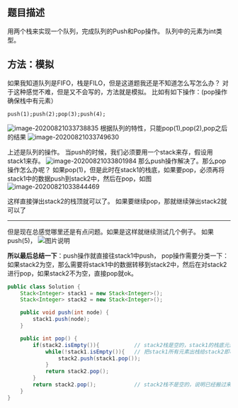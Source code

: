 ## 题目描述

用两个栈来实现一个队列，完成队列的Push和Pop操作。 队列中的元素为int类型。

## 方法：模拟

如果我知道队列是FIFO，栈是FILO，但是这道题我还是不知道怎么写怎么办？
对于这种感觉不难，但是又不会写的，方法就是模拟。
比如有如下操作：(pop操作确保栈中有元素）

```
push(1);push(2);pop(3);push(4);
```

![image-20200821033738835](https://gitee.com/zero049/MyNoteImages/raw/master/image-20200821033738835.png)
根据队列的特性，只能pop(1),pop(2),pop之后的结果
![image-20200821033749630](https://gitee.com/zero049/MyNoteImages/raw/master/image-20200821033749630.png)

上述是队列的操作。
当push的时候，我们必须要用一个stack来存，假设用stack1来存。
![image-20200821033801984](https://gitee.com/zero049/MyNoteImages/raw/master/image-20200821033801984.png)
那么push操作解决了。那么pop操作怎么办呢？
如果pop(1)，但是此时在stack1的栈底，如果要pop，必须再将stack1中的数据push到stack2中，然后在pop，如图
![image-20200821033844469](https://gitee.com/zero049/MyNoteImages/raw/master/image-20200821033844469.png)

这样直接弹出stack2的栈顶就可以了。
如果要继续pop，那就继续弹出stack2就可以了

------

但是现在总感觉哪里还是有点问题。如果是这样就继续测试几个例子。
如果push(5)，
![图片说明](pictures/284295_1585401399745_2DA9470B0EA9FAE77932FA8176C79036)

**所以最后总结一下**：push操作就直接往stack1中push， pop操作需要分类一下：如果stack2为空，那么需要将stack1中的数据转移到stack2中，然后在对stack2进行pop，如果stack2不为空，直接pop就ok。

```java
public class Solution {
    Stack<Integer> stack1 = new Stack<Integer>();
    Stack<Integer> stack2 = new Stack<Integer>();

    public void push(int node) {
        stack1.push(node);
    }

    public int pop() {
        if(stack2.isEmpty()){			// stack2栈是空的，stack1的栈底元素是最先进来的，需要最先出去
            while(!stack1.isEmpty()){	// 把stack1所有元素出栈给stack2即可
                stack2.push(stack1.pop());
            }
            return stack2.pop();
        }
        return stack2.pop();			// stack2栈不是空的，说明已经搬过来一次了，先把剩下的出栈（队首）
    }
}
```

